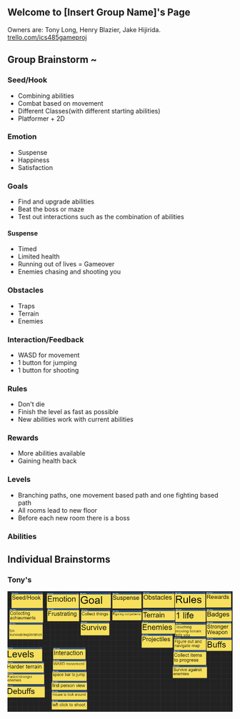 ## Welcome to [Insert Group Name]'s Page

Owners are: Tony Long, Henry Blazier, Jake Hijirida. <br/>
[trello.com/ics485gameproj](https://trello.com/ics485gameproj)

## Group Brainstorm ~

### Seed/Hook
- Combining abilities
- Combat based on movement
- Different Classes(with different starting abilities)
- Platformer + 2D

### Emotion
- Suspense 
- Happiness 
- Satisfaction 

### Goals
- Find and upgrade abilities 
- Beat the boss or maze 
- Test out interactions such as the combination of abilities 

#### Suspense
- Timed 
- Limited health 
- Running out of lives = Gameover 
- Enemies chasing and shooting you 

### Obstacles
- Traps 
- Terrain 
- Enemies 

### Interaction/Feedback
- WASD for movement
- 1 button for jumping
- 1 button for shooting

### Rules
- Don't die
- Finish the level as fast as possible
- New abilities work with current abilities

### Rewards
- More abilities available
- Gaining health back

### Levels
- Branching paths, one movement based path and one fighting based path
- All rooms lead to new floor
- Before each new room there is a boss

### Abilities



## Individual Brainstorms

### Tony's

<img width="600px" src="tonyBrainstorm.PNG">

